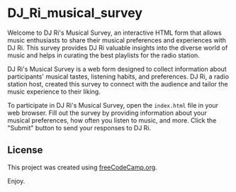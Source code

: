 # DJ_Ri_musical_survey

Welcome to DJ Ri's Musical Survey, an interactive HTML form that allows music enthusiasts to share their musical preferences and experiences with DJ Ri. This survey provides DJ Ri valuable insights into the diverse world of music and helps in curating the best playlists for the radio station.

DJ Ri's Musical Survey is a web form designed to collect information about participants' musical tastes, listening habits, and preferences. DJ Ri, a radio station host, created this survey to connect with the audience and tailor the music experience to their liking.

To participate in DJ Ri's Musical Survey, open the `index.html` file in your web browser. Fill out the survey by providing information about your musical preferences, how often you listen to music, and more. Click the "Submit" button to send your responses to DJ Ri.


## License

This project was created using [freeCodeCamp.org](https://www.freecodecamp.org).

Enjoy.
